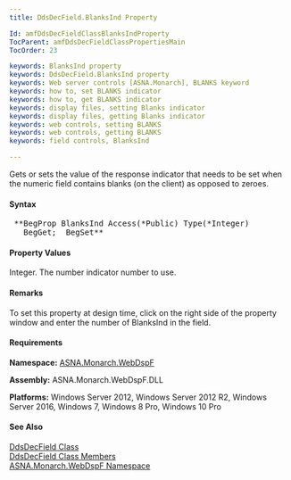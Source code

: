 ```yaml
---
title: DdsDecField.BlanksInd Property

Id: amfDdsDecFieldClassBlanksIndProperty
TocParent: amfDdsDecFieldClassPropertiesMain
TocOrder: 23

keywords: BlanksInd property
keywords: DdsDecField.BlanksInd property
keywords: Web server controls [ASNA.Monarch], BLANKS keyword
keywords: how to, set BLANKS indicator
keywords: how to, get BLANKS indicator
keywords: display files, setting Blanks indicator
keywords: display files, getting Blanks indicator
keywords: web controls, setting BLANKS
keywords: web controls, getting BLANKS
keywords: field controls, BlanksInd

---
```


Gets or sets the value of the response indicator that needs to be set when the numeric field contains blanks (on the client) as opposed to zeroes.

#### Syntax
<pre class="prettyprint"> **BegProp BlanksInd Access(*Public) Type(*Integer)
   BegGet;  BegSet** </pre>

####  Property Values
Integer. The number indicator number to use.

####  Remarks
To set this property at design time, click on the right side of the property window and enter the number of BlanksInd in the field.

#### Requirements
**Namespace:** [ASNA.Monarch.WebDspF](amfWebDspFNamespace.html)

**Assembly:** ASNA.Monarch.WebDspF.DLL

**Platforms:** Windows Server 2012, Windows Server 2012 R2, Windows Server 2016, Windows 7, Windows 8 Pro, Windows 10 Pro

####  See Also
[DdsDecField Class](amfDdsDecFieldClass.html) <br /> [ DdsDecField Class Members](amfDdsDecFieldClassMembers.html) <br /> [ ASNA.Monarch.WebDspF Namespace](amfWebDspFNamespace.html) 
<!-- last one -->

